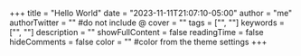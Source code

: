 +++
title = "Hello World"
date = "2023-11-11T21:07:10-05:00"
author = "me"
authorTwitter = "" #do not include @
cover = ""
tags = ["", ""]
keywords = ["", ""]
description = ""
showFullContent = false
readingTime = false
hideComments = false
color = "" #color from the theme settings
+++
